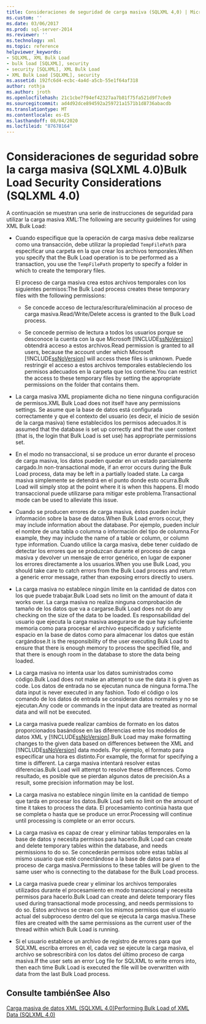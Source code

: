 ```yaml
---
title: Consideraciones de seguridad de carga masiva (SQLXML 4,0) | Microsoft Docs
ms.custom: ''
ms.date: 03/06/2017
ms.prod: sql-server-2014
ms.reviewer: ''
ms.technology: xml
ms.topic: reference
helpviewer_keywords:
- SQLXML, XML Bulk Load
- bulk load [SQLXML], security
- security [SQLXML], XML Bulk Load
- XML Bulk Load [SQLXML], security
ms.assetid: 192fc6d4-ecbc-4a4d-a5cb-55e1f64af318
author: rothja
ms.author: jroth
ms.openlocfilehash: 21c1cbe7f94ef42327aa7b81f75fa521d9f7c0e9
ms.sourcegitcommit: ad4d92dce894592a259721a1571b1d8736abacdb
ms.translationtype: MT
ms.contentlocale: es-ES
ms.lasthandoff: 08/04/2020
ms.locfileid: "87678164"
---
```

# <a name="bulk-load-security-considerations-sqlxml-40"></a><span data-ttu-id="03ea6-102">Consideraciones de seguridad sobre la carga masiva (SQLXML 4.0)</span><span class="sxs-lookup"><span data-stu-id="03ea6-102">Bulk Load Security Considerations (SQLXML 4.0)</span></span>
  <span data-ttu-id="03ea6-103">A continuación se muestran una serie de instrucciones de seguridad para utilizar la carga masiva XML:</span><span class="sxs-lookup"><span data-stu-id="03ea6-103">The following are security guidelines for using XML Bulk Load:</span></span>  
  
-   <span data-ttu-id="03ea6-104">Cuando especifique que la operación de carga masiva debe realizarse como una transacción, debe utilizar la propiedad `TempFilePath` para especificar una carpeta en la que crear los archivos temporales.</span><span class="sxs-lookup"><span data-stu-id="03ea6-104">When you specify that the Bulk Load operation is to be performed as a transaction, you use the `TempFilePath` property to specify a folder in which to create the temporary files.</span></span>  
  
     <span data-ttu-id="03ea6-105">El proceso de carga masiva crea estos archivos temporales con los siguientes permisos:</span><span class="sxs-lookup"><span data-stu-id="03ea6-105">The Bulk Load process creates these temporary files with the following permissions:</span></span>  
  
    -   <span data-ttu-id="03ea6-106">Se concede acceso de lectura/escritura/eliminación al proceso de carga masiva.</span><span class="sxs-lookup"><span data-stu-id="03ea6-106">Read/Write/Delete access is granted to the Bulk Load process.</span></span>  
  
    -   <span data-ttu-id="03ea6-107">Se concede permiso de lectura a todos los usuarios porque se desconoce la cuenta con la que Microsoft [!INCLUDE[ssNoVersion](../../../includes/ssnoversion-md.md)] obtendrá acceso a estos archivos.</span><span class="sxs-lookup"><span data-stu-id="03ea6-107">Read permission is granted to all users, because the account under which Microsoft [!INCLUDE[ssNoVersion](../../../includes/ssnoversion-md.md)] will access these files is unknown.</span></span> <span data-ttu-id="03ea6-108">Puede restringir el acceso a estos archivos temporales estableciendo los permisos adecuados en la carpeta que los contiene.</span><span class="sxs-lookup"><span data-stu-id="03ea6-108">You can restrict the access to these temporary files by setting the appropriate permissions on the folder that contains them.</span></span>  
  
-   <span data-ttu-id="03ea6-109">La carga masiva XML propiamente dicha no tiene ninguna configuración de permisos.</span><span class="sxs-lookup"><span data-stu-id="03ea6-109">XML Bulk Load does not itself have any permissions settings.</span></span> <span data-ttu-id="03ea6-110">Se asume que la base de datos está configurada correctamente y que el contexto del usuario (es decir, el inicio de sesión de la carga masiva) tiene establecidos los permisos adecuados.</span><span class="sxs-lookup"><span data-stu-id="03ea6-110">It is assumed that the database is set up correctly and that the user context (that is, the login that Bulk Load is set use) has appropriate permissions set.</span></span>  
  
-   <span data-ttu-id="03ea6-111">En el modo no transaccional, si se produce un error durante el proceso de carga masiva, los datos pueden quedar en un estado parcialmente cargado.</span><span class="sxs-lookup"><span data-stu-id="03ea6-111">In non-transactional mode, if an error occurs during the Bulk Load process, data may be left in a partially loaded state.</span></span> <span data-ttu-id="03ea6-112">La carga masiva simplemente se detendrá en el punto donde esto ocurra.</span><span class="sxs-lookup"><span data-stu-id="03ea6-112">Bulk Load will simply stop at the point where it is when this happens.</span></span> <span data-ttu-id="03ea6-113">El modo transaccional puede utilizarse para mitigar este problema.</span><span class="sxs-lookup"><span data-stu-id="03ea6-113">Transactional mode can be used to alleviate this issue.</span></span>  
  
-   <span data-ttu-id="03ea6-114">Cuando se producen errores de carga masiva, éstos pueden incluir información sobre la base de datos.</span><span class="sxs-lookup"><span data-stu-id="03ea6-114">When Bulk Load errors occur, they may include information about the database.</span></span> <span data-ttu-id="03ea6-115">Por ejemplo, pueden incluir el nombre de una tabla o columna o información del tipo de columna.</span><span class="sxs-lookup"><span data-stu-id="03ea6-115">For example, they may include the name of a table or column, or column type information.</span></span> <span data-ttu-id="03ea6-116">Cuando utilice la carga masiva, debe tener cuidado de detectar los errores que se produzcan durante el proceso de carga masiva y devolver un mensaje de error genérico, en lugar de exponer los errores directamente a los usuarios.</span><span class="sxs-lookup"><span data-stu-id="03ea6-116">When you use Bulk Load, you should take care to catch errors from the Bulk Load process and return a generic error message, rather than exposing errors directly to users.</span></span>  
  
-   <span data-ttu-id="03ea6-117">La carga masiva no establece ningún límite en la cantidad de datos con los que puede trabajar.</span><span class="sxs-lookup"><span data-stu-id="03ea6-117">Bulk Load sets no limit on the amount of data it works over.</span></span> <span data-ttu-id="03ea6-118">La carga masiva no realiza ninguna comprobación de tamaño de los datos que va a cargarse.</span><span class="sxs-lookup"><span data-stu-id="03ea6-118">Bulk Load does not do any checking on the size of the data to be loaded.</span></span> <span data-ttu-id="03ea6-119">Es responsabilidad del usuario que ejecuta la carga masiva asegurarse de que hay suficiente memoria como para procesar el archivo especificado y suficiente espacio en la base de datos como para almacenar los datos que están cargándose.</span><span class="sxs-lookup"><span data-stu-id="03ea6-119">It is the responsibility of the user executing Bulk Load to ensure that there is enough memory to process the specified file, and that there is enough room in the database to store the data being loaded.</span></span>  
  
-   <span data-ttu-id="03ea6-120">La carga masiva no intenta usar los datos suministrados como código.</span><span class="sxs-lookup"><span data-stu-id="03ea6-120">Bulk Load does not make an attempt to use the data it is given as code.</span></span> <span data-ttu-id="03ea6-121">Los datos de entrada no se ejecutan nunca de ninguna forma.</span><span class="sxs-lookup"><span data-stu-id="03ea6-121">The data input is never executed in any fashion.</span></span> <span data-ttu-id="03ea6-122">Todo el código o los comando de los datos de entrada se consideran datos normales y no se ejecutan.</span><span class="sxs-lookup"><span data-stu-id="03ea6-122">Any code or commands in the input data are treated as normal data and will not be executed.</span></span>  
  
-   <span data-ttu-id="03ea6-123">La carga masiva puede realizar cambios de formato en los datos proporcionados basándose en las diferencias entre los modelos de datos XML y [!INCLUDE[ssNoVersion](../../../includes/ssnoversion-md.md)].</span><span class="sxs-lookup"><span data-stu-id="03ea6-123">Bulk Load may make formatting changes to the given data based on differences between the XML and [!INCLUDE[ssNoVersion](../../../includes/ssnoversion-md.md)] data models.</span></span> <span data-ttu-id="03ea6-124">Por ejemplo, el formato para especificar una hora es distinto.</span><span class="sxs-lookup"><span data-stu-id="03ea6-124">For example, the format for specifying a time is different.</span></span> <span data-ttu-id="03ea6-125">La carga masiva intentará resolver estas diferencias.</span><span class="sxs-lookup"><span data-stu-id="03ea6-125">Bulk Load will attempt to resolve these differences.</span></span> <span data-ttu-id="03ea6-126">Como resultado, es posible que se pierdan algunos datos de precisión.</span><span class="sxs-lookup"><span data-stu-id="03ea6-126">As a result, some precision information may be lost.</span></span>  
  
-   <span data-ttu-id="03ea6-127">La carga masiva no establece ningún límite en la cantidad de tiempo que tarda en procesar los datos.</span><span class="sxs-lookup"><span data-stu-id="03ea6-127">Bulk Load sets no limit on the amount of time it takes to process the data.</span></span> <span data-ttu-id="03ea6-128">El procesamiento continúa hasta que se completa o hasta que se produce un error.</span><span class="sxs-lookup"><span data-stu-id="03ea6-128">Processing will continue until processing is complete or an error occurs.</span></span>  
  
-   <span data-ttu-id="03ea6-129">La carga masiva es capaz de crear y eliminar tablas temporales en la base de datos y necesita permisos para hacerlo.</span><span class="sxs-lookup"><span data-stu-id="03ea6-129">Bulk Load can create and delete temporary tables within the database, and needs permissions to do so.</span></span> <span data-ttu-id="03ea6-130">Se concederán permisos sobre estas tablas al mismo usuario que esté conectándose a la base de datos para el proceso de carga masiva.</span><span class="sxs-lookup"><span data-stu-id="03ea6-130">Permissions to these tables will be given to the same user who is connecting to the database for the Bulk Load process.</span></span>  
  
-   <span data-ttu-id="03ea6-131">La carga masiva puede crear y eliminar los archivos temporales utilizados durante el procesamiento en modo transaccional y necesita permisos para hacerlo.</span><span class="sxs-lookup"><span data-stu-id="03ea6-131">Bulk Load can create and delete temporary files used during transactional mode processing, and needs permissions to do so.</span></span> <span data-ttu-id="03ea6-132">Estos archivos se crean con los mismos permisos que el usuario actual del subproceso dentro del que se ejecuta la carga masiva.</span><span class="sxs-lookup"><span data-stu-id="03ea6-132">These files are created with the same permissions as the current user of the thread within which Bulk Load is running.</span></span>  
  
-   <span data-ttu-id="03ea6-133">Si el usuario establece un archivo de registro de errores para que SQLXML escriba errores en él, cada vez se ejecute la carga masiva, el archivo se sobrescribirá con los datos del último proceso de carga masiva.</span><span class="sxs-lookup"><span data-stu-id="03ea6-133">If the user sets an error Log file for SQLXML to write errors into, then each time Bulk Load is executed the file will be overwritten with data from the last Bulk Load process.</span></span>  
  
## <a name="see-also"></a><span data-ttu-id="03ea6-134">Consulte también</span><span class="sxs-lookup"><span data-stu-id="03ea6-134">See Also</span></span>  
 [<span data-ttu-id="03ea6-135">Carga masiva de datos XML &#40;SQLXML 4.0&#41;</span><span class="sxs-lookup"><span data-stu-id="03ea6-135">Performing Bulk Load of XML Data &#40;SQLXML 4.0&#41;</span></span>](../bulk-load-xml/performing-bulk-load-of-xml-data-sqlxml-4-0.md)  
  
  
